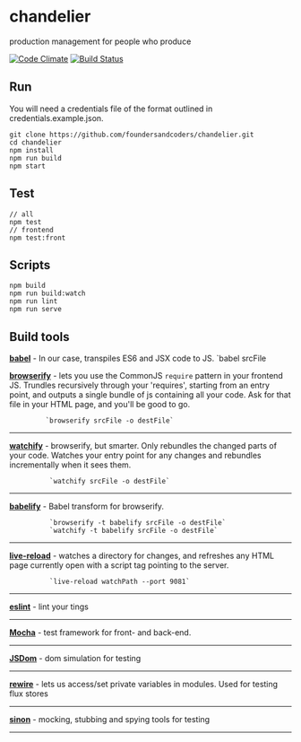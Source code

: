 # chandelier
production management for people who produce

[![Code Climate](https://codeclimate.com/github/foundersandcoders/chandelier/badges/gpa.svg)](https://codeclimate.com/github/foundersandcoders/chandelier)
[![Build Status](https://travis-ci.org/foundersandcoders/chandelier.svg?branch=dev)](https://travis-ci.org/foundersandcoders/chandelier)

## Run
You will need a credentials file of the format outlined in credentials.example.json.

```
git clone https://github.com/foundersandcoders/chandelier.git
cd chandelier
npm install
npm run build
npm start
```

## Test
```
// all
npm test
// frontend
npm test:front
```

## Scripts
```
npm build
npm run build:watch
npm run lint
npm run serve
```

## Build tools
[__babel__](https://babeljs.io/) -  In our case, transpiles ES6 and JSX code to JS.
							`babel srcFile

[__browserify__](http://browserify.org/) - lets you use the CommonJS `require` pattern in your frontend JS.
Trundles recursively through your 'requires', starting from an entry point, and outputs a single bundle of js containing all your code. Ask for that file in your HTML page, and you'll be good to go.

             `browserify srcFile -o destFile`

---
[__watchify__](https://www.npmjs.com/package/watchify) - browserify, but smarter. Only rebundles the changed parts of your
code.
             Watches your entry point for any changes and rebundles incrementally when it sees them.

              `watchify srcFile -o destFile`

---
[__babelify__](https://www.npmjs.com/package/babelify) - Babel transform for browserify.

              `browserify -t babelify srcFile -o destFile`
              `watchify -t babelify srcFile -o destFile`

---
[__live-reload__](https://www.npmjs.com/package/live-reload) - watches a directory for changes, and refreshes any HTML page currently open with a script tag pointing to the server.

              `live-reload watchPath --port 9081`

---
[__eslint__](http://eslint.org/) - lint your tings

---
[__Mocha__](http://mochajs.org/) - test framework for front- and back-end.

---
[__JSDom__]() - dom simulation for testing

---
[__rewire__]() - lets us access/set private variables in modules. Used for testing flux stores

---
[__sinon__]() - mocking, stubbing and spying tools for testing

---


